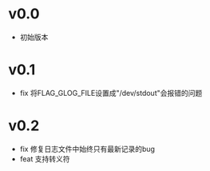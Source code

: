 # v0.0

* 初始版本

# v0.1

* fix 将FLAG_GLOG_FILE设置成"/dev/stdout"会报错的问题

# v0.2

* fix 修复日志文件中始终只有最新记录的bug
* feat 支持转义符
